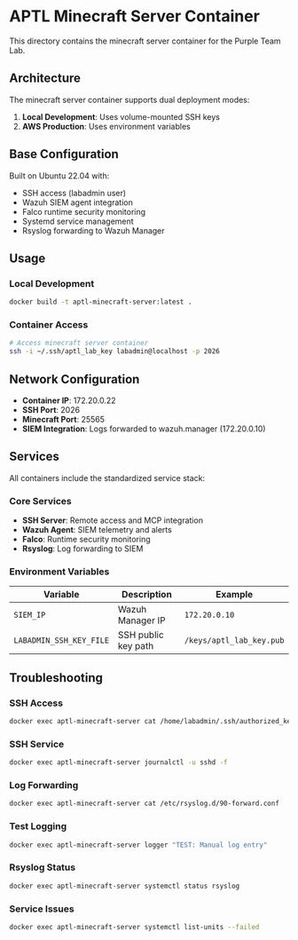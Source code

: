 # APTL Minecraft Server Container

This directory contains the minecraft server container for the Purple Team Lab.

## Architecture

The minecraft server container supports dual deployment modes:
1. **Local Development**: Uses volume-mounted SSH keys
2. **AWS Production**: Uses environment variables

## Base Configuration

Built on Ubuntu 22.04 with:
- SSH access (labadmin user)
- Wazuh SIEM agent integration
- Falco runtime security monitoring
- Systemd service management
- Rsyslog forwarding to Wazuh Manager

## Usage

### Local Development

```bash
docker build -t aptl-minecraft-server:latest .
```

### Container Access

```bash
# Access minecraft server container
ssh -i ~/.ssh/aptl_lab_key labadmin@localhost -p 2026
```

## Network Configuration

- **Container IP**: 172.20.0.22
- **SSH Port**: 2026
- **Minecraft Port**: 25565
- **SIEM Integration**: Logs forwarded to wazuh.manager (172.20.0.10)

## Services

All containers include the standardized service stack:

### Core Services
- **SSH Server**: Remote access and MCP integration
- **Wazuh Agent**: SIEM telemetry and alerts  
- **Falco**: Runtime security monitoring
- **Rsyslog**: Log forwarding to SIEM

### Environment Variables

| Variable | Description | Example |
|----------|-------------|---------|
| `SIEM_IP` | Wazuh Manager IP | `172.20.0.10` |
| `LABADMIN_SSH_KEY_FILE` | SSH public key path | `/keys/aptl_lab_key.pub` |

## Troubleshooting

### SSH Access
```bash
docker exec aptl-minecraft-server cat /home/labadmin/.ssh/authorized_keys
```

### SSH Service
```bash
docker exec aptl-minecraft-server journalctl -u sshd -f
```

### Log Forwarding
```bash
docker exec aptl-minecraft-server cat /etc/rsyslog.d/90-forward.conf
```

### Test Logging
```bash
docker exec aptl-minecraft-server logger "TEST: Manual log entry"
```

### Rsyslog Status
```bash
docker exec aptl-minecraft-server systemctl status rsyslog
```

### Service Issues
```bash
docker exec aptl-minecraft-server systemctl list-units --failed
```